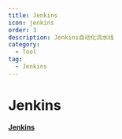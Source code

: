 ```yaml
---
title: Jenkins
icon: jenkins
order: 3
description: Jenkins自动化流水线
category:
  - Tool
tag:
  - Jenkins 
---
```

# Jenkins

[**Jenkins**](https://www.bilibili.com/video/BV1bS4y1471A?p=2&vd_source=f8821730ff8a13ec89104c8629e6d42b)

